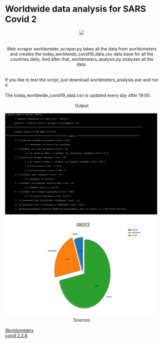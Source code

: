 <!DOCTYPE HTML>
<html>
  <body>
  <head>
    <h1>Worldwide data analysis for SARS Covid 2</h1>
  <center><i><img src="https://www.python.org/static/apple-touch-icon-72x72-precomposed.png"></i></center>
  </head>
  <br>
  <br>
  <body>
  <center>Web scraper worldsmeter_scraper.py takes all the data from worldometers and creates the today_worldwide_covid19_data.csv data       base for all the countries daily. And after that, worldmeters_analysis.py analyzes all the data.</center>
    <br>
    <br>
    If you like to test the script, just download worldmeters_analysis.exe and run it.
    <br>
    <br>
    The today_worldwide_covid19_data.csv is updated every day after 19:00.
    <br>
    <br>
    <center>Output</center>
    <br>
    <img src="https://github.com/AlanTurist/covid19_worldometers_scraping_and_analysis/blob/master/images/1.jpg" " width="500"    height="333">
      <br>                                                                                                                                       <img src="https://github.com/AlanTurist/covid19_worldometers_scraping_and_analysis/blob/master/images/GREECE.png" " width="500" height="333">
   
   <center>Sources</center>
   <br>
       <a href="https://www.worldometers.info/coronavirus/" target="_blank">Worldometers</a>
   <br>
   <a href="https://pypi.org/project/covid/" target="_blank">covid 2.2.6</a>
   </body>
  </html>

